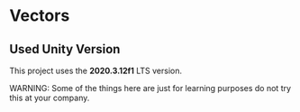 # Vectors

## Used Unity Version
This project uses the **2020.3.12f1** LTS version.

WARNING: Some of the things here are just for learning purposes do not try this at your company.
